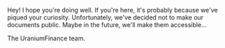 Hey! I hope you're doing well.
If you're here, it's probably because we've piqued your curiosity. Unfortunately, we've decided not to make our documents public.
Maybe in the future, we'll make them accessible...

The UraniumFinance team.